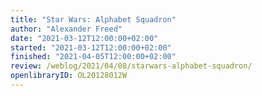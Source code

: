```yaml
---
title: "Star Wars: Alphabet Squadron"
author: "Alexander Freed"
date: "2021-03-12T12:00:00+02:00"
started: "2021-03-12T12:00:00+02:00"
finished: "2021-04-05T12:00:00+02:00"
review: /weblog/2021/04/08/starwars-alphabet-squadron/
openlibraryID: OL20128012W
---
```

